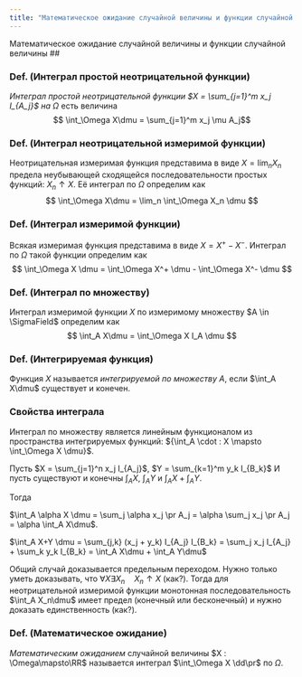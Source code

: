 ```yaml
---
title: "Математическое ожидание случайной величины и функции случайной величины"
---
```

 Математическое ожидание случайной величины и функции случайной величины ##

### Def. (Интеграл простой неотрицательной функции) ###
*Интеграл простой неотрицательной функции $X = \sum_{j=1}^m x_j I_{A_j}$ на $\Omega$*
есть величина
$$ \int_\Omega X\dmu = \sum_{j=1}^m x_j \mu A_j$$

### Def. (Интеграл неотрицательной измеримой функции) ###
Неотрицательная измеримая функция представима в виде $X = \lim_n X_n$
предела неубывающей сходящейся последовательности простых функций: $X_n \uparrow X$.
Её интеграл по $\Omega$ определим как
$$ \int_\Omega X\dmu = \lim_n \int_\Omega X_n \dmu $$


### Def. (Интеграл измеримой функции) ###
Всякая измеримая функция представима в виде $X = X^+ - X^-$.
Интеграл по $\Omega$ такой функции определим как 
$$ \int_\Omega X \dmu = \int_\Omega X^+ \dmu - \int_\Omega X^- \dmu $$

### Def. (Интеграл по множеству) ###
Интеграл измеримой функции $X$ по измеримому множеству $A \in \SigmaField$
определим как
$$ \int_A X\dmu = \int_\Omega X I_A \dmu $$


### Def. (Интегрируемая функция) ###
Функция $X$ называется *интегрируемой по множеству $A$*, если
$\int_A X\dmu$ существует и конечен.

### Свойства интеграла ###

Интеграл по множеству является линейным функционалом из пространства интегрируемых функций:
${\int_A \cdot : X \mapsto \int_\Omega X \dmu}$.

Пусть $X = \sum_{j=1}^n x_j I_{A_j}$, $Y = \sum_{k=1}^m y_k I_{B_k}$
И пусть существуют и конечны $\int_A X$, $\int_A Y$ и $\int_A X + \int_A Y$.

Тогда

$\int_A \alpha X \dmu = \sum_j \alpha x_j \pr A_j = \alpha \sum_j x_j \pr A_j = \alpha \int_A X\dmu$.

$\int_A X+Y \dmu = \sum_{j,k} (x_j + y_k) I_{A_j} I_{B_k} = \sum_j x_j I_{A_j} + \sum_k y_k I_{B_k} = \int_A X\dmu + \int_A Y\dmu$

Общий случай доказывается предельным переходом.
Нужно только уметь доказывать, что
$\forall X \exists X_n \quad {X_n \uparrow X}$ (как?).
Тогда для неотрицательной измеримой функции монотонная последовательность
$\int_A X_n\dmu$ имеет предел (конечный или бесконечный)
и нужно доказать единственность (как?).

### Def. (Математическое ожидание) ###
*Математическим ожиданием* случайной величины $X : \Omega\mapsto\RR$
называется интеграл $\int_\Omega X \dd\pr$ по $\Omega$.
